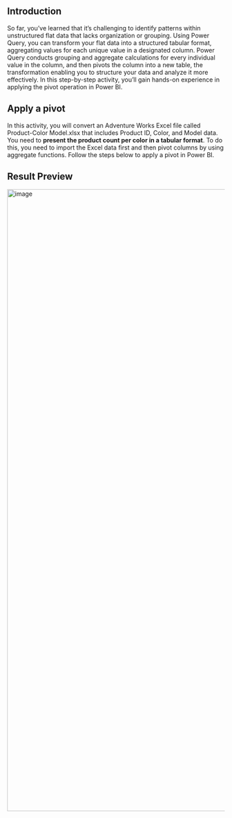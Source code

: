 ## Introduction
So far, you’ve learned that it’s challenging to identify patterns within unstructured flat data that lacks organization or grouping. Using Power Query, you can transform your flat data into a structured tabular format, aggregating values for each unique value in a designated column. Power Query conducts grouping and aggregate calculations for every individual value in the column, and then pivots the column into a new table, the transformation enabling you to structure your data and analyze it more effectively. In this step-by-step activity, you’ll gain hands-on experience in applying the pivot operation in Power BI. 

## Apply a pivot
In this activity, you will convert an Adventure Works Excel file called Product-Color Model.xlsx  that includes Product ID, Color, and Model data. You need to **present the product count per color in a tabular format**. To do this, you need to import the Excel data first and then pivot columns by using aggregate functions. Follow the steps below to apply a pivot in Power BI.

## Result Preview


<img width="1438" alt="image" src="https://github.com/user-attachments/assets/ce79eab1-b2c7-4bea-9572-b9507ade9f18" />
